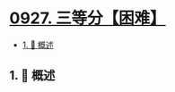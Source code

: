 # [0927. 三等分【困难】](https://github.com/Tdahuyou/TNotes.leetcode/tree/main/notes/0927.%20%E4%B8%89%E7%AD%89%E5%88%86%E3%80%90%E5%9B%B0%E9%9A%BE%E3%80%91)

<!-- region:toc -->

- [1. 📝 概述](#1--概述)

<!-- endregion:toc -->

## 1. 📝 概述
